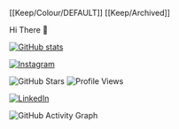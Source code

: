 [[Keep/Colour/DEFAULT]] [[Keep/Archived]] 

Hi There 🫡


[![GitHub stats](https://github-readme-stats.vercel.app/api?username=aravindhnirmal)](https://github.com/aravindhnirmal/github-readme-stats)


[![Instagram](https://img.shields.io/badge/-Instagram-E4405F?style=flat-square&logo=instagram&logoColor=white)](https://www.instagram.com/nirmal_aravind_/)


![GitHub Stars](https://img.shields.io/github/stars/aravindhnirmal?style=social)
![Profile Views](https://komarev.com/ghpvc/?username=aravindhnirmal)


[![LinkedIn](https://img.shields.io/badge/-LinkedIn-0077B5?style=flat-square&logo=linkedin&logoColor=white)](https://www.linkedin.com/in/nirmal-aravind-5405a81bb)


![GitHub Activity Graph](https://activity-graph.herokuapp.com/graph?username=aravindhnirmal)


